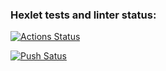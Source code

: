 ### Hexlet tests and linter status:
[![Actions Status](https://github.com/badta5te/devops-for-programmers-project-74/actions/workflows/hexlet-check.yml/badge.svg)](https://github.com/badta5te/devops-for-programmers-project-74/actions)

[![Push Satus](https://github.com/badta5te/devops-for-programmers-project-74/actions/workflows/push.yml/badge.svg)](https://github.com/badta5te/devops-for-programmers-project-74/actions)

